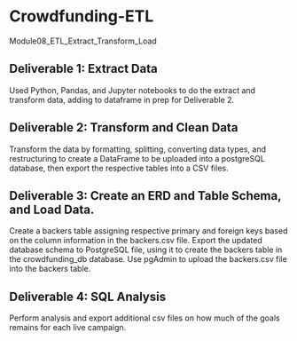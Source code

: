 # Crowdfunding-ETL
Module08_ETL_Extract_Transform_Load

## Deliverable 1: Extract Data


Used Python, Pandas, and Jupyter notebooks to do the extract and transform data, adding to dataframe in prep for Deliverable 2.

## Deliverable 2: Transform and Clean Data


Transform the data by formatting, splitting, converting data types, and restructuring to create a DataFrame to be uploaded into a postgreSQL database, then export the respective tables into a CSV files.

## Deliverable 3: Create an ERD and Table Schema, and Load Data.


Create a backers table assigning respective primary and foreign keys based on the column information in the backers.csv file. 
Export the updated database schema to PostgreSQL file, using it to create the backers table in the crowdfunding_db database. Use pgAdmin to upload the backers.csv file into the backers table.

## Deliverable 4: SQL Analysis


Perform analysis and export additional csv files on how much of the goals remains for each live campaign.

